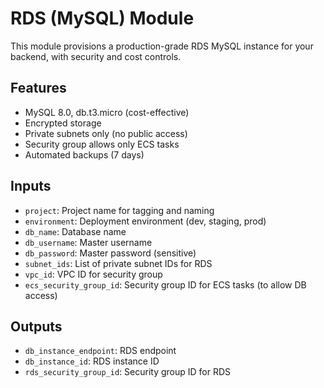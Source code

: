 # RDS (MySQL) Module

This module provisions a production-grade RDS MySQL instance for your backend, with security and cost controls.

## Features
- MySQL 8.0, db.t3.micro (cost-effective)
- Encrypted storage
- Private subnets only (no public access)
- Security group allows only ECS tasks
- Automated backups (7 days)

## Inputs
- `project`: Project name for tagging and naming
- `environment`: Deployment environment (dev, staging, prod)
- `db_name`: Database name
- `db_username`: Master username
- `db_password`: Master password (sensitive)
- `subnet_ids`: List of private subnet IDs for RDS
- `vpc_id`: VPC ID for security group
- `ecs_security_group_id`: Security group ID for ECS tasks (to allow DB access)

## Outputs
- `db_instance_endpoint`: RDS endpoint
- `db_instance_id`: RDS instance ID
- `rds_security_group_id`: Security group ID for RDS 